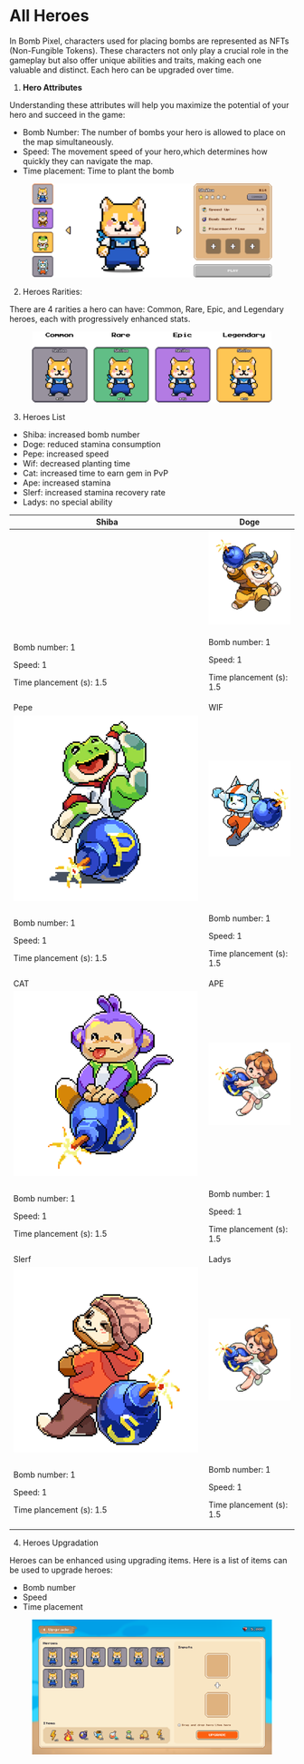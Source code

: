 # All Heroes

In Bomb Pixel, characters used for placing bombs are represented as NFTs (Non-Fungible Tokens). These characters not only play a crucial role in the gameplay but also offer unique abilities and traits, making each one valuable and distinct. Each hero can be upgraded over time.

1. **Hero Attributes**

Understanding these attributes will help you maximize the potential of your hero and succeed in the game:

* Bomb Number: The number of bombs your hero is allowed to place on the map simultaneously.
* Speed: The movement speed of your hero,which determines how quickly they can navigate the map.
* Time placement: Time to plant the bomb

<figure><img src="../../.gitbook/assets/Frame 1116607952.png" alt=""><figcaption></figcaption></figure>

2. Heroes Rarities:

There are 4 rarities a hero can have: Common, Rare, Epic, and Legendary heroes, each with progressively enhanced stats.

<figure><img src="../../.gitbook/assets/frame rarity.png" alt=""><figcaption></figcaption></figure>

3. Heroes List

* Shiba: increased bomb number
* Doge: reduced stamina consumption
* Pepe: increased speed
* Wif: decreased planting time
* Cat: increased time to earn gem in PvP
* Ape: increased stamina
* Slerf: increased stamina recovery rate
* Ladys: no special ability



<table><thead><tr><th width="331">Shiba</th><th>Doge</th></tr></thead><tbody><tr><td><img src="https://lh7-rt.googleusercontent.com/docsz/AD_4nXckTsA4J_6Bp4RrIBJhmKmhtjL00Hu1nq8eRCFIj10fj5dV7jPNrUwuAbyBCywkEskBIWdv5i4yLwiGupPoWgS4L2dPWyS9cFIhg6yxIwvPRhUCWS9WSFD94286o1PSiXOI04qn?key=rX80Bxrq05xJeZ60gjPi91-Z" alt=""></td><td><img src="../../.gitbook/assets/image (2).png" alt="" data-size="original"></td></tr><tr><td><p>Bomb number: 1</p><p>Speed: 1</p><p>Time plancement (s): 1.5</p><p></p></td><td><p>Bomb number: 1</p><p>Speed: 1</p><p>Time plancement (s): 1.5</p></td></tr><tr><td>Pepe</td><td>WIF</td></tr><tr><td><img src="../../.gitbook/assets/image (3).png" alt="" data-size="original"></td><td><img src="../../.gitbook/assets/image (4).png" alt="" data-size="original"></td></tr><tr><td><p>Bomb number: 1</p><p>Speed: 1</p><p>Time plancement (s): 1.5</p><p></p></td><td><p>Bomb number: 1</p><p>Speed: 1</p><p>Time plancement (s): 1.5</p><p></p></td></tr><tr><td>CAT</td><td>APE</td></tr><tr><td><img src="../../.gitbook/assets/image (5).png" alt="" data-size="original"></td><td><img src="../../.gitbook/assets/image (6).png" alt="" data-size="original"></td></tr><tr><td><p>Bomb number: 1</p><p>Speed: 1</p><p>Time plancement (s): 1.5</p><p></p></td><td><p>Bomb number: 1</p><p>Speed: 1</p><p>Time plancement (s): 1.5</p><p></p></td></tr><tr><td>Slerf</td><td>Ladys</td></tr><tr><td><img src="../../.gitbook/assets/image (7).png" alt="" data-size="original"></td><td><img src="../../.gitbook/assets/image (8).png" alt="" data-size="original"></td></tr><tr><td><p>Bomb number: 1</p><p>Speed: 1</p><p>Time plancement (s): 1.5</p><p></p></td><td><p>Bomb number: 1</p><p>Speed: 1</p><p>Time plancement (s): 1.5</p><p></p></td></tr></tbody></table>

4. Heroes Upgradation

Heroes can be enhanced using upgrading items. Here is a list of items can be used to upgrade heroes:

* Bomb number
* Speed
* Time placement

<figure><img src="../../.gitbook/assets/Hero list - upgrade Hero.png" alt=""><figcaption></figcaption></figure>
